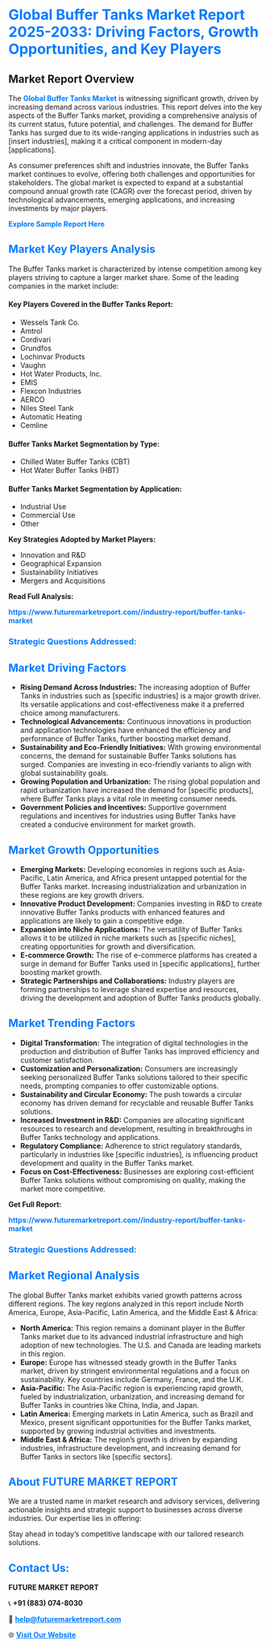 <h1 style="color: #007BFF;">Global Buffer Tanks Market Report 2025-2033: Driving Factors, Growth Opportunities, and Key Players</h1>

<section id="overview">
<h2>Market Report Overview</h2>
<p>The <a href="https://www.futuremarketreport.com//industry-report/buffer-tanks-market" style="color: #007BFF; text-decoration: none;"><strong>Global Buffer Tanks Market</strong></a> is witnessing significant growth, driven by increasing demand across various industries. This report delves into the key aspects of the Buffer Tanks market, providing a comprehensive analysis of its current status, future potential, and challenges. The demand for Buffer Tanks has surged due to its wide-ranging applications in industries such as [insert industries], making it a critical component in modern-day [applications].</p>
<p>As consumer preferences shift and industries innovate, the Buffer Tanks market continues to evolve, offering both challenges and opportunities for stakeholders. The global market is expected to expand at a substantial compound annual growth rate (CAGR) over the forecast period, driven by technological advancements, emerging applications, and increasing investments by major players.</p>
</section>

<section id="overview">
<p><a href="https://www.futuremarketreport.com//request-sample/reportId=86664" style="color: #007BFF; text-decoration: none;"><strong>Explore Sample Report Here</strong></a></p>
</section>

<section id="key-players">
<h2 style="color: #007BFF;">Market Key Players Analysis</h2>
<p>The Buffer Tanks market is characterized by intense competition among key players striving to capture a larger market share. Some of the leading companies in the market include:</p>
<h4>Key Players Covered in the Buffer Tanks Report:</h4>
<ul><li>Wessels Tank Co.</li><li>Amtrol</li><li>Cordivari</li><li>Grundfos</li><li>Lochinvar Products</li><li>Vaughn</li><li>Hot Water Products, Inc.</li><li>EMIS</li><li>Flexcon Industries</li><li>AERCO</li><li>Niles Steel Tank</li><li>Automatic Heating</li><li>Cemline</li></ul>
<h4>Buffer Tanks Market Segmentation by Type:</h4>
<ul><li>Chilled Water Buffer Tanks (CBT)</li><li>Hot Water Buffer Tanks (HBT)</li></ul>

<h4>Buffer Tanks Market Segmentation by Application:</h4>
<ul><li>Industrial Use</li><li>Commercial Use</li><li>Other</li></ul>
<p><strong>Key Strategies Adopted by Market Players:</strong></p>
<ul>
<li>Innovation and R&D</li>
<li>Geographical Expansion</li>
<li>Sustainability Initiatives</li>
<li>Mergers and Acquisitions</li>
</ul>
</section>

<section>
<p><strong>Read Full Analysis: </strong></p><a href="https://www.futuremarketreport.com//industry-report/buffer-tanks-market" style="color: #007BFF; text-decoration: none;"><strong>https://www.futuremarketreport.com//industry-report/buffer-tanks-market</strong></a>
<h3 style="color: #007BFF;">Strategic Questions Addressed:</h3>
</section>

<section id="driving-factors">
<h2 style="color: #007BFF;">Market Driving Factors</h2>
<ul>
<li><strong>Rising Demand Across Industries:</strong> The increasing adoption of Buffer Tanks in industries such as [specific industries] is a major growth driver. Its versatile applications and cost-effectiveness make it a preferred choice among manufacturers.</li>
<li><strong>Technological Advancements:</strong> Continuous innovations in production and application technologies have enhanced the efficiency and performance of Buffer Tanks, further boosting market demand.</li>
<li><strong>Sustainability and Eco-Friendly Initiatives:</strong> With growing environmental concerns, the demand for sustainable Buffer Tanks solutions has surged. Companies are investing in eco-friendly variants to align with global sustainability goals.</li>
<li><strong>Growing Population and Urbanization:</strong> The rising global population and rapid urbanization have increased the demand for [specific products], where Buffer Tanks plays a vital role in meeting consumer needs.</li>
<li><strong>Government Policies and Incentives:</strong> Supportive government regulations and incentives for industries using Buffer Tanks have created a conducive environment for market growth.</li>
</ul>
</section>

<section id="growth-opportunities">
<h2 style="color: #007BFF;">Market Growth Opportunities</h2>
<ul>
<li><strong>Emerging Markets:</strong> Developing economies in regions such as Asia-Pacific, Latin America, and Africa present untapped potential for the Buffer Tanks market. Increasing industrialization and urbanization in these regions are key growth drivers.</li>
<li><strong>Innovative Product Development:</strong> Companies investing in R&D to create innovative Buffer Tanks products with enhanced features and applications are likely to gain a competitive edge.</li>
<li><strong>Expansion into Niche Applications:</strong> The versatility of Buffer Tanks allows it to be utilized in niche markets such as [specific niches], creating opportunities for growth and diversification.</li>
<li><strong>E-commerce Growth:</strong> The rise of e-commerce platforms has created a surge in demand for Buffer Tanks used in [specific applications], further boosting market growth.</li>
<li><strong>Strategic Partnerships and Collaborations:</strong> Industry players are forming partnerships to leverage shared expertise and resources, driving the development and adoption of Buffer Tanks products globally.</li>
</ul>
</section>

<section id="trending-factors">
<h2 style="color: #007BFF;">Market Trending Factors</h2>
<ul>
<li><strong>Digital Transformation:</strong> The integration of digital technologies in the production and distribution of Buffer Tanks has improved efficiency and customer satisfaction.</li>
<li><strong>Customization and Personalization:</strong> Consumers are increasingly seeking personalized Buffer Tanks solutions tailored to their specific needs, prompting companies to offer customizable options.</li>
<li><strong>Sustainability and Circular Economy:</strong> The push towards a circular economy has driven demand for recyclable and reusable Buffer Tanks solutions.</li>
<li><strong>Increased Investment in R&D:</strong> Companies are allocating significant resources to research and development, resulting in breakthroughs in Buffer Tanks technology and applications.</li>
<li><strong>Regulatory Compliance:</strong> Adherence to strict regulatory standards, particularly in industries like [specific industries], is influencing product development and quality in the Buffer Tanks market.</li>
<li><strong>Focus on Cost-Effectiveness:</strong> Businesses are exploring cost-efficient Buffer Tanks solutions without compromising on quality, making the market more competitive.</li>
</ul>
</section>

<section>
<p><strong>Get Full Report: </strong></p><a href="https://www.futuremarketreport.com//industry-report/buffer-tanks-market" style="color: #007BFF; text-decoration: none;"><strong>https://www.futuremarketreport.com//industry-report/buffer-tanks-market</strong></a>
<h3 style="color: #007BFF;">Strategic Questions Addressed:</h3>
</section>


<section id="regional-analysis">
<h2 style="color: #007BFF;">Market Regional Analysis</h2>
<p>The global Buffer Tanks market exhibits varied growth patterns across different regions. The key regions analyzed in this report include North America, Europe, Asia-Pacific, Latin America, and the Middle East & Africa:</p>
<ul>
<li><strong>North America:</strong> This region remains a dominant player in the Buffer Tanks market due to its advanced industrial infrastructure and high adoption of new technologies. The U.S. and Canada are leading markets in this region.</li>
<li><strong>Europe:</strong> Europe has witnessed steady growth in the Buffer Tanks market, driven by stringent environmental regulations and a focus on sustainability. Key countries include Germany, France, and the U.K.</li>
<li><strong>Asia-Pacific:</strong> The Asia-Pacific region is experiencing rapid growth, fueled by industrialization, urbanization, and increasing demand for Buffer Tanks in countries like China, India, and Japan.</li>
<li><strong>Latin America:</strong> Emerging markets in Latin America, such as Brazil and Mexico, present significant opportunities for the Buffer Tanks market, supported by growing industrial activities and investments.</li>
<li><strong>Middle East & Africa:</strong> The region’s growth is driven by expanding industries, infrastructure development, and increasing demand for Buffer Tanks in sectors like [specific sectors].</li>
</ul>
</section>

<footer>
<h2 style="color: #007BFF;">About FUTURE MARKET REPORT</h2>
<p>We are a trusted name in market research and advisory services, delivering actionable insights and strategic support to businesses across diverse industries. Our expertise lies in offering:</p>

<p>Stay ahead in today’s competitive landscape with our tailored research solutions.</p>

<h2 style="color: #007BFF;">Contact Us:</h2>
<p><strong>FUTURE MARKET REPORT</strong></p>
<p>📞 <strong>+91 (883) 074-8030</strong></p>
<p>📧 <strong><a href="mailto:help@futuremarketreport.com" style="color: #007BFF;">help@futuremarketreport.com</a></strong></p>
<p>🌐 <strong><a href="https://www.futuremarketreport.com/" style="color: #007BFF;">Visit Our Website</a></strong></p>
</footer>